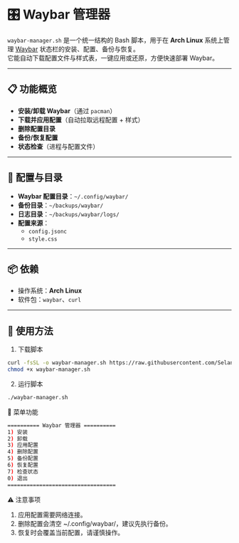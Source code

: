 # 🎛 Waybar 管理器

`waybar-manager.sh` 是一个统一结构的 Bash 脚本，用于在 **Arch Linux** 系统上管理 [Waybar](https://github.com/Alexays/Waybar) 状态栏的安装、配置、备份与恢复。  
它能自动下载配置文件与样式表，一键应用或还原，方便快速部署 Waybar。

---

## 📋 功能概览

- **安装/卸载 Waybar**（通过 `pacman`）
- **下载并应用配置**（自动拉取远程配置 + 样式）
- **删除配置目录**
- **备份/恢复配置**
- **状态检查**（进程与配置文件）

---

## 📂 配置与目录

- **Waybar 配置目录**：`~/.config/waybar/`
- **备份目录**：`~/backups/waybar/`
- **日志目录**：`~/backups/waybar/logs/`
- **配置来源**：
  - `config.jsonc`
  - `style.css`

---

## 📦 依赖

- 操作系统：**Arch Linux**
- 软件包：`waybar`、`curl`

---

## 🚀 使用方法

1. 下载脚本  

```bash
curl -fsSL -o waybar-manager.sh https://raw.githubusercontent.com/SelandiaNyx/MyArchLinuxConfigurations/refs/heads/main/Waybar/auto-script/waybar-manager.sh
chmod +x waybar-manager.sh
```

2. 运行脚本

```bash
./waybar-manager.sh
```

📜 菜单功能

```bash
========== Waybar 管理器 ==========
1) 安装
2) 卸载
3) 应用配置
4) 删除配置
5) 备份配置
6) 恢复配置
7) 检查状态
0) 退出
==================================
```

⚠️ 注意事项

1. 应用配置需要网络连接。
2. 删除配置会清空 ~/.config/waybar/，建议先执行备份。
3. 恢复时会覆盖当前配置，请谨慎操作。
